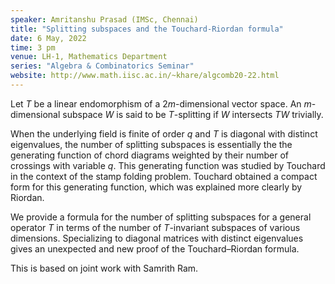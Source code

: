 ```yaml
---
speaker: Amritanshu Prasad (IMSc, Chennai)
title: "Splitting subspaces and the Touchard-Riordan formula"
date: 6 May, 2022
time: 3 pm
venue: LH-1, Mathematics Department
series: "Algebra & Combinatorics Seminar"
website: http://www.math.iisc.ac.in/~khare/algcomb20-22.html
---
```


Let $T$ be a linear endomorphism of a $2m$-dimensional vector space. An
$m$-dimensional subspace $W$ is said to be $T$-splitting if $W$ intersects
$TW$ trivially.

When the underlying field is finite of order $q$ and $T$ is diagonal with
distinct eigenvalues, the number of splitting subspaces is essentially the
the generating function of chord diagrams weighted by their number of
crossings with variable $q$. This generating function was studied by
Touchard in the context of the stamp folding problem. Touchard obtained a
compact form for this generating function, which was explained more
clearly by Riordan.

We provide a formula for the number of splitting subspaces for a general
operator $T$ in terms of the number of $T$-invariant subspaces of various
dimensions. Specializing to diagonal matrices with distinct eigenvalues
gives an unexpected and new proof of the Touchard&ndash;Riordan formula.

This is based on joint work with Samrith Ram.

